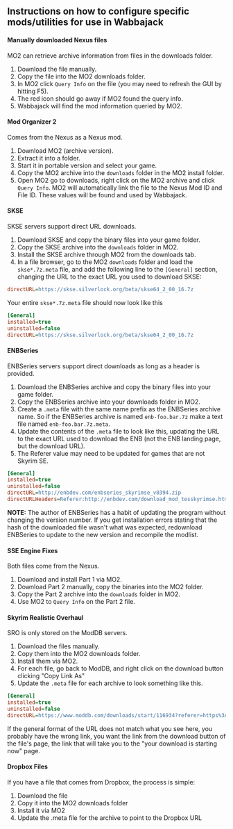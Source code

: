 ## Instructions on how to configure specific mods/utilities for use in Wabbajack

#### Manually downloaded Nexus files
MO2 can retrieve archive information from files in the downloads folder.

1) Download the file manually.
2) Copy the file into the MO2 downloads folder.
3) In MO2 click `Query Info` on the file (you may need to refresh the GUI by hitting F5).
4) The red icon should go away if MO2 found the query info.
5) Wabbajack will find the mod information queried by MO2.

#### Mod Organizer 2
Comes from the Nexus as a Nexus mod. 

1) Download MO2 (archive version).
2) Extract it into a folder.
3) Start it in portable version and select your game.
4) Copy the MO2 archive into the `downloads` folder in the MO2 install folder.
5) Open MO2 go to downloads, right click on the MO2 archive and click `Query Info`. MO2 will
automatically link the file to the Nexus Mod ID and File ID. These values will be found and used
by Wabbajack.

#### SKSE
SKSE servers support direct URL downloads.

1) Download SKSE and copy the binary files into your game folder.
2) Copy the SKSE archive into the `downloads` folder in MO2. 
3) Install the SKSE archive through MO2 from the downloads tab.
4) In a file browser, go to the MO2 `downloads` folder and load the `skse*.7z.meta` file, and add
the following line to the `[General]` section, changing the URL to the exact URL you used to download SKSE:

```ini
directURL=https://skse.silverlock.org/beta/skse64_2_00_16.7z
```

Your entire `skse*.7z.meta` file should now look like this

```ini
[General]
installed=true
uninstalled=false
directURL=https://skse.silverlock.org/beta/skse64_2_00_16.7z
```

#### ENBSeries
ENBSeries servers support direct downloads as long as a header is provided.

1) Download the ENBSeries archive and copy the binary files into your game folder.
2) Copy the ENBSeries archive into your downloads folder in MO2.
3) Create a `.meta` file with the same name prefix as the ENBSeries archive name. So if the ENBSeries
archive is named `enb-foo.bar.7z` make a text file named `enb-foo.bar.7z.meta`.
4) Update the contents of the `.meta` file to look like this, updating the URL to the exact URL
used to download the ENB (not the ENB landing page, but the download URL).
5) The Referer value may need to be updated for games that are not Skyrim SE.

```ini
[General]
installed=true
uninstalled=false
directURL=http://enbdev.com/enbseries_skyrimse_v0394.zip
directURLHeaders=Referer:http://enbdev.com/download_mod_tesskyrimse.html
```

**NOTE:** The author of ENBSeries has a habit of updating the program without changing the version number. If you get
installation errors stating that the hash of the downloaded file wasn't what was expected, redownload ENBSeries to update to the new version and recompile the modlist.

#### SSE Engine Fixes
Both files come from the Nexus. 

1) Download and install Part 1 via MO2.
2) Download Part 2 manually, copy the binaries into the MO2 folder.
3) Copy the Part 2 archive into the `downloads` folder in MO2.
4) Use MO2 to `Query Info` on the Part 2 file.

#### Skyrim Realistic Overhaul
SRO is only stored on the ModDB servers.

1) Download the files manually.
2) Copy them into the MO2 downloads folder.
3) Install them via MO2.
4) For each file, go back to ModDB, and right click on the download button clicking "Copy Link As"
5) Update the `.meta` file for each archive to look something like this.

```ini
[General]
installed=true
uninstalled=false
directURL=https://www.moddb.com/downloads/start/116934?referer=https%3A%2F%2Fwww.moddb.com%2Fmods%2Fskyrim-realistic-overhaul%2Fdownloads
```

If the general format of the URL does not match what you see here, you probably have the wrong link, you want the link from 
the download button of the file's page, the link that will take you to the "your download is starting now" page. 

#### Dropbox Files
If you have a file that comes from Dropbox, the process is simple:

1) Download the file
2) Copy it into the MO2 downloads folder
3) Install it via MO2
4) Update the .meta file for the archive to point to the Dropbox URL
